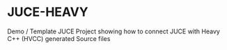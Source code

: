 # JUCE-HEAVY
Demo / Template JUCE Project showing how to connect JUCE with Heavy C++ (HVCC) generated Source files
